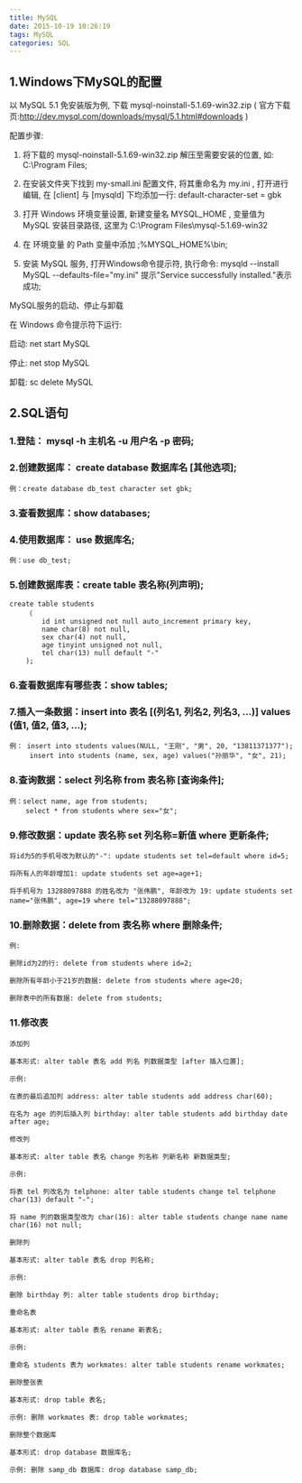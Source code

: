 ```yaml
---
title: MySQL
date: 2015-10-19 10:26:19
tags: MySQL
categories: SQL
---
```


## 1.Windows下MySQL的配置

以 MySQL 5.1 免安装版为例, 下载 mysql-noinstall-5.1.69-win32.zip ( 官方下载页:http://dev.mysql.com/downloads/mysql/5.1.html#downloads )

配置步骤:

1. 将下载的 mysql-noinstall-5.1.69-win32.zip 解压至需要安装的位置, 如: C:\Program Files;

2. 在安装文件夹下找到 my-small.ini 配置文件, 将其重命名为 my.ini , 打开进行编辑, 在 [client] 与 [mysqld] 下均添加一行: default-character-set = gbk

3. 打开 Windows 环境变量设置, 新建变量名 MYSQL_HOME , 变量值为 MySQL 安装目录路径, 这里为 C:\Program Files\mysql-5.1.69-win32

4. 在 环境变量 的 Path 变量中添加 ;%MYSQL_HOME%\bin;

5. 安装 MySQL 服务, 打开Windows命令提示符, 执行命令: mysqld --install MySQL --defaults-file="my.ini" 提示"Service successfully installed."表示成功;

 

MySQL服务的启动、停止与卸载

在 Windows 命令提示符下运行:

启动: net start MySQL

停止: net stop MySQL

卸载: sc delete MySQL

## 2.SQL语句

### 1.登陆：  mysql -h 主机名 -u 用户名 -p 密码; 

### 2.创建数据库： create database 数据库名 [其他选项];  
```
例：create database db_test character set gbk;
```
### 3.查看数据库：show databases;

### 4.使用数据库： use 数据库名;   
```
例：use db_test;
```
### 5.创建数据库表：create table 表名称(列声明);  
```
create table students
	（
		id int unsigned not null auto_increment primary key,
		name char(8) not null,
		sex char(4) not null,
		age tinyint unsigned not null,
		tel char(13) null default "-"
	);
```

### 6.查看数据库有哪些表：show tables;

### 7.插入一条数据：insert into 表名 [(列名1, 列名2, 列名3, ...)] values (值1, 值2, 值3, ...); 
```
例： insert into students values(NULL, "王刚", "男", 20, "13811371377");
     insert into students (name, sex, age) values("孙丽华", "女", 21);
```
### 8.查询数据：select 列名称 from 表名称 [查询条件];  
```
例：select name, age from students;  
    select * from students where sex="女";
```

### 9.修改数据：update 表名称 set 列名称=新值 where 更新条件; 
```
将id为5的手机号改为默认的"-": update students set tel=default where id=5;

将所有人的年龄增加1: update students set age=age+1;

将手机号为 13288097888 的姓名改为 "张伟鹏", 年龄改为 19: update students set name="张伟鹏", age=19 where tel="13288097888";
```

### 10.删除数据：delete from 表名称 where 删除条件;
```
例:

删除id为2的行: delete from students where id=2;

删除所有年龄小于21岁的数据: delete from students where age<20;

删除表中的所有数据: delete from students;
```

### 11.修改表
```
添加列
  
基本形式: alter table 表名 add 列名 列数据类型 [after 插入位置];
  
示例:
  
在表的最后追加列 address: alter table students add address char(60);
  
在名为 age 的列后插入列 birthday: alter table students add birthday date after age;
  
修改列
  
基本形式: alter table 表名 change 列名称 列新名称 新数据类型;
  
示例:
  
将表 tel 列改名为 telphone: alter table students change tel telphone char(13) default "-";
  
将 name 列的数据类型改为 char(16): alter table students change name name char(16) not null;
  
删除列
  
基本形式: alter table 表名 drop 列名称;
  
示例:
  
删除 birthday 列: alter table students drop birthday;
  
重命名表
  
基本形式: alter table 表名 rename 新表名;
  
示例:
  
重命名 students 表为 workmates: alter table students rename workmates;
  
删除整张表
  
基本形式: drop table 表名;
  
示例: 删除 workmates 表: drop table workmates;
  
删除整个数据库
  
基本形式: drop database 数据库名;
  
示例: 删除 samp_db 数据库: drop database samp_db;
```


